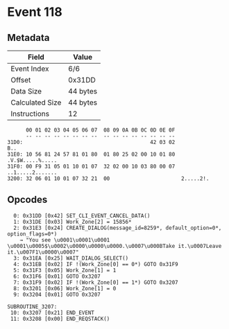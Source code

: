 # Event 118

## Metadata

| Field           | Value    |
|-----------------|----------|
| Event Index     | 6/6      |
| Offset          | 0x31DD   |
| Data Size       | 44 bytes |
| Calculated Size | 44 bytes |
| Instructions    | 12       |

```
      00 01 02 03 04 05 06 07  08 09 0A 0B 0C 0D 0E 0F
      -- -- -- -- -- -- -- --  -- -- -- -- -- -- -- --
31D0:                                         42 03 02               B..
31E0: 10 56 81 24 57 81 01 80  01 80 25 02 00 10 01 80  .V.$W.....%.....
31F0: 00 F9 31 05 01 10 01 07  32 02 00 10 03 80 00 07  ..1.....2.......
3200: 32 06 01 10 01 07 32 21  00                       2.....2!.       
```

## Opcodes

```
  0: 0x31DD [0x42] SET_CLI_EVENT_CANCEL_DATA()
  1: 0x31DE [0x03] Work_Zone[2] = 15856*
  2: 0x31E3 [0x24] CREATE_DIALOG(message_id=8259*, default_option=0*, option_flags=0*)
    → "You see \u0001\u0001\u0001 \u0001\u0005$\u0002\u0000\u0000\u0000.\u0007\u000BTake it.\u0007Leave it.\u007F1\u0000\u0007"
  3: 0x31EA [0x25] WAIT_DIALOG_SELECT()
  4: 0x31EB [0x02] IF !(Work_Zone[0] == 0*) GOTO 0x31F9
  5: 0x31F3 [0x05] Work_Zone[1] = 1
  6: 0x31F6 [0x01] GOTO 0x3207
  7: 0x31F9 [0x02] IF !(Work_Zone[0] == 1*) GOTO 0x3207
  8: 0x3201 [0x06] Work_Zone[1] = 0
  9: 0x3204 [0x01] GOTO 0x3207

SUBROUTINE_3207:
 10: 0x3207 [0x21] END_EVENT
 11: 0x3208 [0x00] END_REQSTACK()
```
